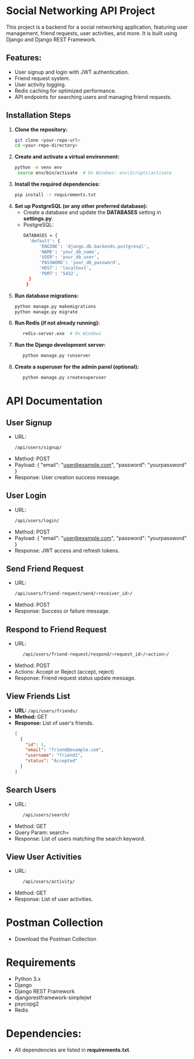 # Social Networking API Project

This project is a backend for a social networking application, featuring user management, friend requests, user activities, and more. It is built using Django and Django REST Framework.

## Features:
- User signup and login with JWT authentication.
- Friend request system.
- User activity logging.
- Redis caching for optimized performance.
- API endpoints for searching users and managing friend requests.

## Installation Steps

1. **Clone the repository:**
   ```bash
   git clone <your-repo-url>
   cd <your-repo-directory>

2. **Create and activate a virtual environment:**
   ```bash
   python -m venv env
    source env/bin/activate  # On Windows: env\Scripts\activate

3. **Install the required dependencies:**
   ```bash
   pip install -r requirements.txt

4. **Set up PostgreSQL (or any other preferred database):**
   - Create a database and update the **DATABASES** setting in **settings.py**.
   - PostgreSQL:
     ```bash
     DATABASES = {
       'default': {
           'ENGINE': 'django.db.backends.postgresql',
           'NAME': 'your_db_name',
           'USER': 'your_db_user',
           'PASSWORD': 'your_db_password',
           'HOST': 'localhost',
           'PORT': '5432',
       }
      }

5. **Run database migrations:**
   ```bash
   python manage.py makemigrations
   python manage.py migrate

6. **Run Redis (if not already running):**
   ```bash
      redis-server.exe  # On Windows

7. **Run the Django development server:**
   ```bash
      python manage.py runserver

8. **Create a superuser for the admin panel (optional):**
   ```bash
      python manage.py createsuperuser

# API Documentation

## User Signup
- URL: 
   ```bash 
   /api/users/signup/
- Method: POST
- Payload: { "email": "user@example.com", "password": "yourpassword" }
- Response: User creation success message.

## User Login
- URL: 
   ```bash 
   /api/users/login/
- Method: POST
- Payload: { "email": "user@example.com", "password": "yourpassword" }
- Response: JWT access and refresh tokens.

## Send Friend Request
- URL: 
   ```bash 
   /api/users/friend-request/send/<receiver_id>/
- Method: POST
- Response: Success or failure message.

## Respond to Friend Request
- URL: 
   ```bash
      /api/users/friend-request/respond/<request_id>/<action>/
- Method: POST
- Actions: Accept or Reject (accept, reject)
- Response: Friend request status update message.

## View Friends List
- **URL:** `/api/users/friends/`
- **Method:** GET
- **Response:** List of user's friends.
  ```json
  [
    {
      "id": 1,
      "email": "friend@example.com",
      "username": "friend1",
      "status": "Accepted"
    }
  ]

## Search Users
- URL: 
   ```bash
      /api/users/search/
- Method: GET
- Query Param: search=<keyword>
- Response: List of users matching the search keyword.

## View User Activities
- URL: 
   ```bash
      /api/users/activity/
- Method: GET
- Response: List of user activities.


# Postman Collection
- Download the Postman Collection

# Requirements

- Python 3.x
- Django
- Django REST Framework
- djangorestframework-simplejwt
- psycopg2
- Redis

# Dependencies:
- All dependencies are listed in **requirements.txt**.
     
   
